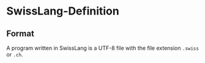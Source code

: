 # SwissLang-Definition

## Format
A program written in SwissLang is a UTF-8 file with the file extension `.swiss` or `.ch`.

